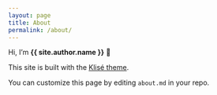 ```yaml
---
layout: page
title: About
permalink: /about/
---
```


Hi, I’m **{{ site.author.name }}** 👋  

This site is built with the [Klisé theme](https://github.com/piharpi/jekyll-klise).  

You can customize this page by editing `about.md` in your repo.  
